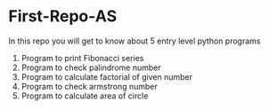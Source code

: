 # First-Repo-AS
In this repo you will get to know about 5 entry level python programs 
1. Program to print Fibonacci series 
2. Program to check palindrome number 
3. Program to calculate factorial of given number 
4. Program to check armstrong number
5. Program to calculate area of circle
